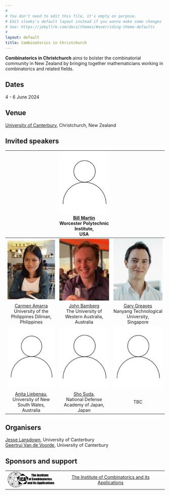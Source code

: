 ```yaml
---
#
# You don't need to edit this file, it's empty on purpose.
# Edit sleeks's default layout instead if you wanna make some changes
# See: https://jekyllrb.com/docs/themes/#overriding-theme-defaults
#
layout: default
title: Combinatorics in Christchurch
---
```

**Combinatorics in Christchurch** aims to bolster the combinatorial community in New Zealand by bringing together mathematicians working in combinatorics and related fields.

## Dates
4 - 6 June 2024

## Venue
[University of Canterbury](https://www.canterbury.ac.nz/), Christchurch, New Zealand

## Invited speakers

|  | <img src="JL_placeholderCroppedResized.jpg"> <br> [Bill Martin](https://www.wpi.edu/people/faculty/martin) <br> Worcester Polytechnic Institute, <br> USA | |
|:--:|:--:|:--:|
|  <img src="CarmenCroppedResized.jpg"> | <img src="JohnCroppedResized.jpg">  | <img src="GaryGreavesCroppedResized.jpg">  |
| [Carmen Amarra](https://math.upd.edu.ph/faculty/amarra-maria-carmen) <br> University of the Philippines Diliman, <br> Philippines  | [John Bamberg](https://johnbamberg.github.io/) <br> The University of Western Australia,<br> Australia | [Gary Greaves](https://personal.ntu.edu.sg/gary/) <br> Nanyang Technological University, <br> Singapore |
| <img src="JL_placeholderCroppedResized.jpg"> | <img src="JL_placeholderCroppedResized.jpg"> | <img src="JL_placeholderCroppedResized.jpg"> |
| [Anita Liebenau](https://sites.google.com/site/aliebenau/home), <br> University of New South Wales, <br> Australia |  [Sho Suda](https://researchmap.jp/7000005386?lang=en), <br> National Defense Academy of Japan, <br> Japan | TBC |

## Organisers
[Jesse Lansdown](https://www.jesselansdown.com/), University of Canterbury <br>
[Geertrui Van de Voorde](https://www.canterbury.ac.nz/engineering/contact-us/people/geertrui-van-de-voorde.html), University of Canterbury

## Sponsors and support

|  |  |
|:--:|:--:|
| <img src="ICAlogo.png" width="150" height="50"> | [The Institute of Combinatorics and its Applications](http://the-ica.org/) |

